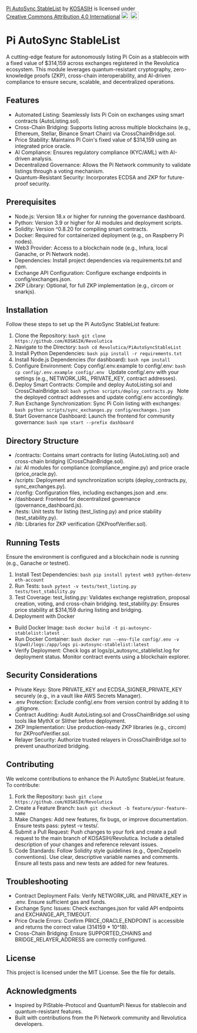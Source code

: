 <p xmlns:cc="http://creativecommons.org/ns#" xmlns:dct="http://purl.org/dc/terms/"><a property="dct:title" rel="cc:attributionURL" href="https://github.com/KOSASIH/Revolutica">Pi AutoSync StableList</a> by <a rel="cc:attributionURL dct:creator" property="cc:attributionName" href="https://www.linkedin.com/in/kosasih-81b46b5a">KOSASIH</a> is licensed under <a href="https://creativecommons.org/licenses/by/4.0/?ref=chooser-v1" target="_blank" rel="license noopener noreferrer" style="display:inline-block;">Creative Commons Attribution 4.0 International<img style="height:22px!important;margin-left:3px;vertical-align:text-bottom;" src="https://mirrors.creativecommons.org/presskit/icons/cc.svg?ref=chooser-v1" alt=""><img style="height:22px!important;margin-left:3px;vertical-align:text-bottom;" src="https://mirrors.creativecommons.org/presskit/icons/by.svg?ref=chooser-v1" alt=""></a></p>

# Pi AutoSync StableList
A cutting-edge feature for autonomously listing Pi Coin as a stablecoin with a fixed value of $314,159 across exchanges registered in the Revolutica ecosystem. This module leverages quantum-resistant cryptography, zero-knowledge proofs (ZKP), cross-chain interoperability, and AI-driven compliance to ensure secure, scalable, and decentralized operations.
## Features
- Automated Listing: Seamlessly lists Pi Coin on exchanges using smart contracts (AutoListing.sol).
- Cross-Chain Bridging: Supports listing across multiple blockchains (e.g., Ethereum, Stellar, Binance Smart Chain) via CrossChainBridge.sol.
- Price Stability: Maintains Pi Coin's fixed value of $314,159 using an integrated price oracle.
- AI Compliance: Ensures regulatory compliance (KYC/AML) with AI-driven analysis.
- Decentralized Governance: Allows the Pi Network community to validate listings through a voting mechanism.
- Quantum-Resistant Security: Incorporates ECDSA and ZKP for future-proof security.
## Prerequisites
- Node.js: Version 18.x or higher for running the governance dashboard.
- Python: Version 3.9 or higher for AI modules and deployment scripts.
- Solidity: Version ^0.8.20 for compiling smart contracts.
- Docker: Required for containerized deployment (e.g., on Raspberry Pi nodes).
- Web3 Provider: Access to a blockchain node (e.g., Infura, local Ganache, or Pi Network node).
- Dependencies: Install project dependencies via requirements.txt and npm.
- Exchange API Configuration: Configure exchange endpoints in config/exchanges.json.
- ZKP Library: Optional, for full ZKP implementation (e.g., circom or snarkjs).
## Installation
Follow these steps to set up the Pi AutoSync StableList feature:
1. Clone the Repository:
   `bash
   git clone https://github.com/KOSASIH/Revolutica
   `
2. Navigate to the Directory:
   `bash
   cd Revolutica/PiAutoSyncStableList
   `
3. Install Python Dependencies:
   `bash
   pip install -r requirements.txt
   `
4. Install Node.js Dependencies (for dashboard):
   `bash
   npm install
   `
5. Configure Environment:
   Copy config/.env.example to config/.env:
     `bash
     cp config/.env.example config/.env
     `
   Update config/.env with your settings (e.g., NETWORK_URL, PRIVATE_KEY, contract addresses).
6. Deploy Smart Contracts:
   Compile and deploy AutoListing.sol and CrossChainBridge.sol:
     `bash
     python scripts/deploy_contracts.py
     `
   Note the deployed contract addresses and update config/.env accordingly.
7. Run Exchange Synchronization:
   Sync Pi Coin listing with exchanges:
     `bash
     python scripts/sync_exchanges.py config/exchanges.json 
     `
8. Start Governance Dashboard:
   Launch the frontend for community governance:
     `bash
     npm start --prefix dashboard
     `
## Directory Structure
- /contracts: Contains smart contracts for listing (AutoListing.sol) and cross-chain bridging (CrossChainBridge.sol).
- /ai: AI modules for compliance (compliance_engine.py) and price oracle (price_oracle.py).
- /scripts: Deployment and synchronization scripts (deploy_contracts.py, sync_exchanges.py).
- /config: Configuration files, including exchanges.json and .env.
- /dashboard: Frontend for decentralized governance (governance_dashboard.js).
- /tests: Unit tests for listing (test_listing.py) and price stability (test_stability.py).
- /lib: Libraries for ZKP verification (ZKProofVerifier.sol).
## Running Tests
Ensure the environment is configured and a blockchain node is running (e.g., Ganache or testnet).
1. Install Test Dependencies:
   `bash
   pip install pytest web3 python-dotenv eth-account
   `
2. Run Tests:
   `bash
   pytest -v tests/test_listing.py tests/test_stability.py
   `
3. Test Coverage:
   test_listing.py: Validates exchange registration, proposal creation, voting, and cross-chain bridging.
   test_stability.py: Ensures price stability at $314,159 during listing and bridging.
4. Deployment with Docker
- Build Docker Image:
   `bash
   docker build -t pi-autosync-stablelist:latest .
   `
- Run Docker Container:
   `bash
   docker run --env-file config/.env -v $(pwd)/logs:/app/logs pi-autosync-stablelist:latest
   `
- Verify Deployment:
   Check logs at logs/pi_autosync_stablelist.log for deployment status.
   Monitor contract events using a blockchain explorer.
## Security Considerations
- Private Keys: Store PRIVATE_KEY and ECDSA_SIGNER_PRIVATE_KEY securely (e.g., in a vault like AWS Secrets Manager).
- .env Protection: Exclude config/.env from version control by adding it to .gitignore.
- Contract Auditing: Audit AutoListing.sol and CrossChainBridge.sol using tools like MythX or Slither before deployment.
- ZKP Implementation: Use production-ready ZKP libraries (e.g., circom) for ZKProofVerifier.sol.
- Relayer Security: Authorize trusted relayers in CrossChainBridge.sol to prevent unauthorized bridging.
## Contributing
We welcome contributions to enhance the Pi AutoSync StableList feature. To contribute:
1. Fork the Repository:
   `bash
   git clone https://github.com/KOSASIH/Revolutica
   `
2. Create a Feature Branch:
   `bash
   git checkout -b feature/your-feature-name
   `
3. Make Changes:
   Add new features, fix bugs, or improve documentation.
   Ensure tests pass: pytest -v tests/.
4. Submit a Pull Request:
   Push changes to your fork and create a pull request to the main branch of KOSASIH/Revolutica.
   Include a detailed description of your changes and reference relevant issues.
5. Code Standards:
   Follow Solidity style guidelines (e.g., OpenZeppelin conventions).
   Use clear, descriptive variable names and comments.
   Ensure all tests pass and new tests are added for new features.
## Troubleshooting
- Contract Deployment Fails: Verify NETWORK_URL and PRIVATE_KEY in .env. Ensure sufficient gas and funds.
- Exchange Sync Issues: Check exchanges.json for valid API endpoints and EXCHANGE_API_TIMEOUT.
- Price Oracle Errors: Confirm PRICE_ORACLE_ENDPOINT is accessible and returns the correct value (314159 * 10^18).
- Cross-Chain Bridging: Ensure SUPPORTED_CHAINS and BRIDGE_RELAYER_ADDRESS are correctly configured.
## License
This project is licensed under the MIT License. See the  file for details.
## Acknowledgments
- Inspired by PiStable-Protocol and QuantumPi Nexus for stablecoin and quantum-resistant features.
- Built with contributions from the Pi Network community and Revolutica developers.

